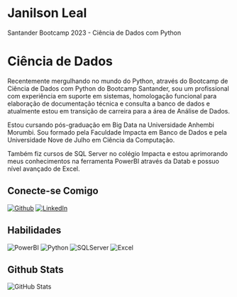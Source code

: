 
# Janilson Leal

Santander Bootcamp 2023 - Ciência de Dados com Python

# Ciência de Dados

Recentemente mergulhando no mundo do Python, através do Bootcamp de Ciência de Dados com Python do Bootcamp Santander, sou um profissional com experiência em suporte em sistemas, homologação funcional para elaboração de documentação técnica e consulta a banco de dados e atualmente estou em transição de carreira para a área de Análise de Dados.

Estou cursando pós-graduação em Big Data na Universidade Anhembi Morumbi. Sou formado pela Faculdade Impacta em Banco de Dados e pela Universidade Nove de Julho em Ciência da Computação.

Também fiz cursos de SQL Server no colégio Impacta e estou aprimorando meus conhecimentos na ferramenta PowerBI através da Datab e possuo nível avançado de Excel.

## Conecte-se Comigo

[![Github](https://img.shields.io/badge/Github-357?style=for-the-badge&logo=Github&logoColor=2222)](https://www.github.com/JanilsonLeal)
[![LinkedIn](https://img.shields.io/badge/LinkedIn-357?style=for-the-badge&logo=linkedin&logoColor=1111)](www.linkedin.com/in/janilson-jeronimo-leal-33204b26)


## Habilidades

![PowerBI](https://img.shields.io/badge/powerbi-000?style=for-the-badge&logo=powerbi)
![Python](https://img.shields.io/badge/PYTHON-000?style=for-the-badge&logo=python&logoColor=)
![SQLServer](https://img.shields.io/badge/SQLSERVER-000?style=for-the-badge&lo)
![Excel](https://img.shields.io/badge/excel-000?style=for-the-badge&logo=excel&)


## Github Stats

![GitHub Stats](https://github-readme-stats.vercel.app/api?username=JanilsonLeal&theme=transparent&bg_color=a22&border_color=851&show_icons=true&icon_color=30A3DC&title_color=E94D5F&text_color=FFF200&hide_title=true&hide=stars)
